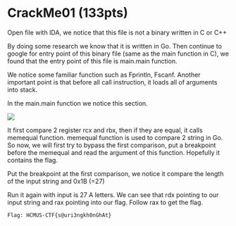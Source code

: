 # CrackMe01 (133pts)

Open file with IDA, we notice that this file is not a binary written in C or C++

By doing some research we know that it is written in Go. Then continue to google for entry point of this binary file (same as the main function in C), we found that the entry point of this file is main.main function.

We notice some familiar function such as Fprintln, Fscanf. Another important point is that before all call instruction, it loads all of arguments into stack.

In the main.main function we notice this section. 

![](main.png)

It first compare 2 register rcx and rbx, then if they are equal, it calls memequal function. memequal function is used to compare 2 string in Go. So now, we will first try to bypass the first comparison, put a breakpoint before the memequal and read the argument of this function. Hopefully it contains the flag.

Put the breakpoint at the first comparison, we notice it compare the length of the input string and 0x1B (=27)

Run it again with input is 27 A letters. We can see that rdx pointing to our input string and rax pointing into our flag. Follow rax to get the flag.

    Flag: HCMUS-CTF{s@uri3ngkh0nGhAt}
